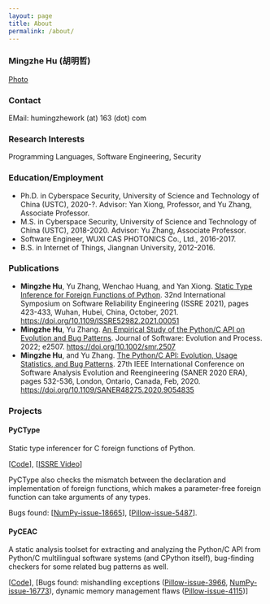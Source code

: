```yaml
---
layout: page
title: About
permalink: /about/
---
```


### Mingzhe Hu (胡明哲)

[Photo]({{site.url}}/figs/hmz.jpg)

### Contact

EMail: humingzhework (at) 163 (dot) com

### Research Interests

Programming Languages, Software Engineering, Security

### Education/Employment

- Ph.D. in Cyberspace Security, University of Science and Technology of China (USTC), 2020-?.
Advisor: Yan Xiong, Professor, and Yu Zhang, Associate Professor.
- M.S. in Cyberspace Security, University of Science and Technology of China (USTC), 2018-2020.
Advisor: Yu Zhang, Associate Professor.
- Software Engineer, WUXI CAS PHOTONICS Co., Ltd., 2016-2017.
- B.S. in Internet of Things, Jiangnan University, 2012-2016.

### Publications

- **Mingzhe Hu**, Yu Zhang, Wenchao Huang, and Yan Xiong. <u>Static Type Inference for Foreign Functions of Python</u>. 32nd International Symposium on Software Reliability Engineering (ISSRE 2021), pages 423-433, Wuhan, Hubei, China, October, 2021. <https://doi.org/10.1109/ISSRE52982.2021.00051>
- **Mingzhe Hu**, Yu Zhang. <u>An Empirical Study of the Python/C API on Evolution and Bug Patterns</u>. Journal of Software: Evolution and Process. 2022; e2507. <https://doi.org/10.1002/smr.2507>
- **Mingzhe Hu**, and Yu Zhang. <u>The Python/C API: Evolution, Usage Statistics, and Bug Patterns</u>. 27th IEEE International Conference on Software Analysis Evolution and Reengineering (SANER 2020 ERA), pages 532-536, London, Ontario, Canada, Feb, 2020. <https://doi.org/10.1109/SANER48275.2020.9054835>
<!-- - Yun Peng, Yu Zhang, and **Mingzhe Hu**. <u>An Empirical Study for Common Language Features Used in Python Projects</u>. 28th IEEE International Conference on Software Analysis Evolution and Reengineering (SANER 2021), pages 24-35, virtual, March, 2021. <https://doi.org/10.1109/SANER50967.2021.00012> -->

<!-- - <u>一种 Python 外部函数的静态类型推断方法及系统</u>. 发明人: 张昱, **胡明哲**. 申请号: CN202111105813.3A. 申请日: 20210922. 公开号: CN113885854A. 公开日: 20220104. <https://patents.google.com/patent/CN113885854A>
- <u>一种 Python 语言特征自动识别系统和方法</u>. 申请人: 中国科学技术大学, 发明人: 张昱, 彭昀, **胡明哲**. 专利号: ZL202010663123.9, 申请日: 20200710, 公开日: 20201030, 授权公告日: 20220111, 公开号: CN111858322B, 证书号: 4889779. <https://patents.google.com/patent/CN111858322B> -->

<!-- - Robert Harper 著, 张昱, **胡明哲**等译. <u>实用编程语言理论基础</u>. ISBN: 978-7-111-69740-4. 机械工业出版社. <http://www.hzcourse.com/web/teachRes/detail/5352/208> -->

### Projects

#### PyCType

Static type inferencer for C foreign functions of Python.

[[Code](https://github.com/S4Plus/pyctype)], [[ISSRE Video](https://www.bilibili.com/video/BV1Kq4y1R7A9/)]

PyCType also checks the mismatch between the declaration and implementation of foreign functions, which makes a parameter-free foreign function can take arguments of any types.

Bugs found: [[NumPy-issue-18665](https://github.com/numpy/numpy/issues/18665)], [[Pillow-issue-5487](https://github.com/python-pillow/Pillow/issues/5487)].

#### PyCEAC

A static analysis toolset for extracting and analyzing the Python/C API from Python/C multilingual software systems (and CPython itself), bug-finding checkers for some related bug patterns as well.

[[Code](https://github.com/S4Plus/pyceac)], [Bugs found: mishandling exceptions ([Pillow-issue-3966](https://github.com/python-pillow/Pillow/issues/3966), [NumPy-issue-16773](https://github.com/numpy/numpy/issues/16773)), dynamic memory management flaws ([Pillow-issue-4115](https://github.com/python-pillow/Pillow/issues/4115))]
